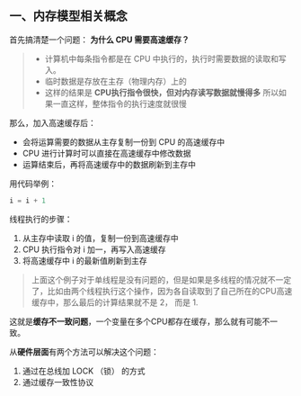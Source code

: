 ## 一、内存模型相关概念

首先搞清楚一个问题： **为什么 CPU 需要高速缓存？**

> - 计算机中每条指令都是在 CPU 中执行的，执行时需要数据的读取和写入。
> - 临时数据是存放在主存（物理内存）上的
> - 这样的结果是 **CPU执行指令很快，但对内存读写数据就慢得多**
> 所以如果一直这样，整体指令的执行速度就很慢

那么，加入高速缓存后：
- 会将运算需要的数据从主存复制一份到 CPU 的高速缓存中
- CPU 进行计算时可以直接在高速缓存中修改数据
- 运算结束后，再将高速缓存中的数据刷新到主存中

用代码举例：
```java
i = i + 1
```
线程执行的步骤：
1. 从主存中读取 i 的值，复制一份到高速缓存中
2. CPU 执行指令对 i 加一，再写入高速缓存
3. 将高速缓存中 i 的最新值刷新到主存

> 上面这个例子对于单线程是没有问题的，但是如果是多线程的情况就不一定了，比如由两个线程执行这个操作，因为各自读取到了自己所在的CPU高速缓存中，那么最后的计算结果就不是 2， 而是 1.

这就是**缓存不一致问题**，一个变量在多个CPU都存在缓存，那么就有可能不一致。

从**硬件层面**有两个方法可以解决这个问题：
1. 通过在总线加 LOCK （锁） 的方式
2. 通过缓存一致性协议